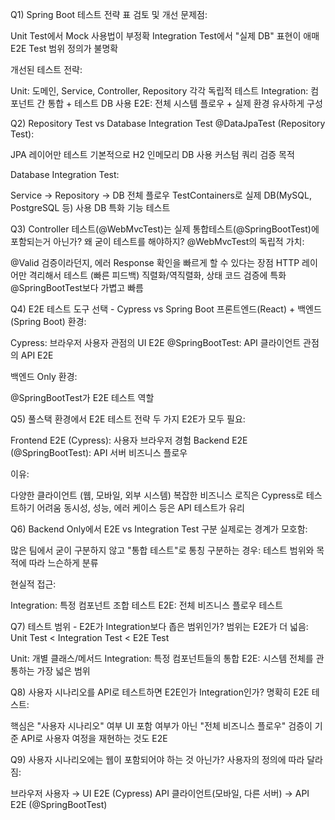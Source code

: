 
Q1) Spring Boot 테스트 전략 표 검토 및 개선
문제점:

Unit Test에서 Mock 사용법이 부정확
Integration Test에서 "실제 DB" 표현이 애매
E2E Test 범위 정의가 불명확

개선된 테스트 전략:

Unit: 도메인, Service, Controller, Repository 각각 독립적 테스트
Integration: 컴포넌트 간 통합 + 테스트 DB 사용
E2E: 전체 시스템 플로우 + 실제 환경 유사하게 구성


Q2) Repository Test vs Database Integration Test
@DataJpaTest (Repository Test):

JPA 레이어만 테스트
기본적으로 H2 인메모리 DB 사용
커스텀 쿼리 검증 목적

Database Integration Test:

Service → Repository → DB 전체 플로우
TestContainers로 실제 DB(MySQL, PostgreSQL 등) 사용
DB 특화 기능 테스트


Q3) Controller 테스트(@WebMvcTest)는 실제 통합테스트(@SpringBootTest)에 포함되는거 아닌가? 왜 굳이 테스트를 해야하지?
@WebMvcTest의 독립적 가치:

@Valid 검증이라던지, 에러 Response 확인을 빠르게 할 수 있다는 장점
HTTP 레이어만 격리해서 테스트 (빠른 피드백)
직렬화/역직렬화, 상태 코드 검증에 특화
@SpringBootTest보다 가볍고 빠름


Q4) E2E 테스트 도구 선택 - Cypress vs Spring Boot
프론트엔드(React) + 백엔드(Spring Boot) 환경:

Cypress: 브라우저 사용자 관점의 UI E2E
@SpringBootTest: API 클라이언트 관점의 API E2E

백엔드 Only 환경:

@SpringBootTest가 E2E 테스트 역할


Q5) 풀스택 환경에서 E2E 테스트 전략
두 가지 E2E가 모두 필요:

Frontend E2E (Cypress): 사용자 브라우저 경험
Backend E2E (@SpringBootTest): API 서버 비즈니스 플로우

이유:

다양한 클라이언트 (웹, 모바일, 외부 시스템)
복잡한 비즈니스 로직은 Cypress로 테스트하기 어려움
동시성, 성능, 에러 케이스 등은 API 테스트가 유리


Q6) Backend Only에서 E2E vs Integration Test 구분
실제로는 경계가 모호함:

많은 팀에서 굳이 구분하지 않고 "통합 테스트"로 통칭
구분하는 경우: 테스트 범위와 목적에 따라 느슨하게 분류

현실적 접근:

Integration: 특정 컴포넌트 조합 테스트
E2E: 전체 비즈니스 플로우 테스트


Q7) 테스트 범위 - E2E가 Integration보다 좁은 범위인가?
범위는 E2E가 더 넓음:
Unit Test < Integration Test < E2E Test

Unit: 개별 클래스/메서드
Integration: 특정 컴포넌트들의 통합
E2E: 시스템 전체를 관통하는 가장 넓은 범위


Q8) 사용자 시나리오를 API로 테스트하면 E2E인가 Integration인가?
명확히 E2E 테스트:

핵심은 "사용자 시나리오" 여부
UI 포함 여부가 아닌 "전체 비즈니스 플로우" 검증이 기준
API로 사용자 여정을 재현하는 것도 E2E


Q9) 사용자 시나리오에는 웹이 포함되어야 하는 것 아닌가?
사용자의 정의에 따라 달라짐:

브라우저 사용자 → UI E2E (Cypress)
API 클라이언트(모바일, 다른 서버) → API E2E (@SpringBootTest)
